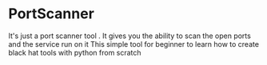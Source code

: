 # PortScanner
It's just a port scanner tool . It gives you the ability to scan the open ports and the service run on it
This simple tool for beginner to learn how to create black hat tools with python from scratch
